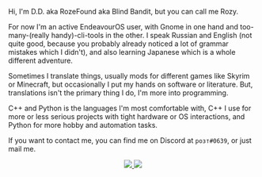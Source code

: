 Hi, I'm D.D. aka RozeFound aka Blind Bandit, but you can call me Rozy. 

For now I'm an active EndeavourOS user, with Gnome in one hand and too-many-(really handy)-cli-tools in the other. I speak Russian and English (not quite good, because you probably already noticed a lot of grammar mistakes which I didn't), and also learning Japanese which is a whole different adventure.
 
Sometimes I translate things, usually mods for different games like Skyrim or Minecraft, but occasionally I put my hands on software or literature.
But, translations isn't the primary thing I do, I'm more into programming.

C++ and Python is the languages I'm most comfortable with, C++ I use for more or less serious projects with tight hardware or OS interactions, and Python for more hobby and automation tasks.

If you want to contact me, you can find me on Discord at `розт#0639`, or just mail me.

<p align="center"> <a href=https://github.com/anuraghazra/github-readme-stats>
 <picture>
 <source
   srcset="https://github-readme-stats.vercel.app/api?username=RozeFound&count_private=true&show_icons=true&theme=dracula&bg_color=ffffff00&hide_title=true&hide=contribs&hide_border=true&card_width=460"
   media="(prefers-color-scheme: dark)"
 />
 <source
   srcset="https://github-readme-stats.vercel.app/api?username=RozeFound&count_private=true&show_icons=true&bg_color=ffffff00&hide_title=true&hide=contribs&hide_border=true&card_width=460"
   media="(prefers-color-scheme: light), (prefers-color-scheme: no-preference)"
 />
 <img src="https://github-readme-stats.vercel.app/api?username=RozeFound&count_private=true&show_icons=true&bg_color=ffffff00&hide_title=true&hide=contribs&hide_border=true&card_width=460"/>
 </picture>
 </a> <a href=https://github.com/anuraghazra/github-readme-stats>
 <picture>
 <source 
   srcset="https://github-readme-stats.vercel.app/api/top-langs/?username=RozeFound&layout=compact&theme=dracula&bg_color=ffffff00&hide_border=true&langs_count=4"
   media="(prefers-color-scheme: dark)"
 />
 <source
   srcset="https://github-readme-stats.vercel.app/api/top-langs/?username=RozeFound&layout=compact&bg_color=ffffff00&hide_border=true&langs_count=4"
   media="(prefers-color-scheme: light), (prefers-color-scheme: no-preference)"
 />
 <img src="https://github-readme-stats.vercel.app/api/top-langs/?username=RozeFound&layout=compact&bg_color=ffffff00&hide_border=true&langs_count=4"/>
 </picture>
</a> </p>

